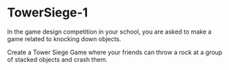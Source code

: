 # TowerSiege-1
In the game design competition in your school, you are asked to make a game related to knocking down objects.

Create a Tower Siege Game where your friends can throw a rock at a group of stacked objects and crash them.

